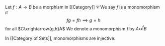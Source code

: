 Let $f:A\to B$ be a morphism in [[Category]] $\mathcal{C}$
We say $f$ is a monomorphism if 
$$
fg=fh\implies g=h
$$
for all $C\xrightarrow{g,h}A$
We denote a monomorphism $f$ by $A\rightarrowtail^{f}B$

In [[Category of Sets]], monomorphisms are injective.